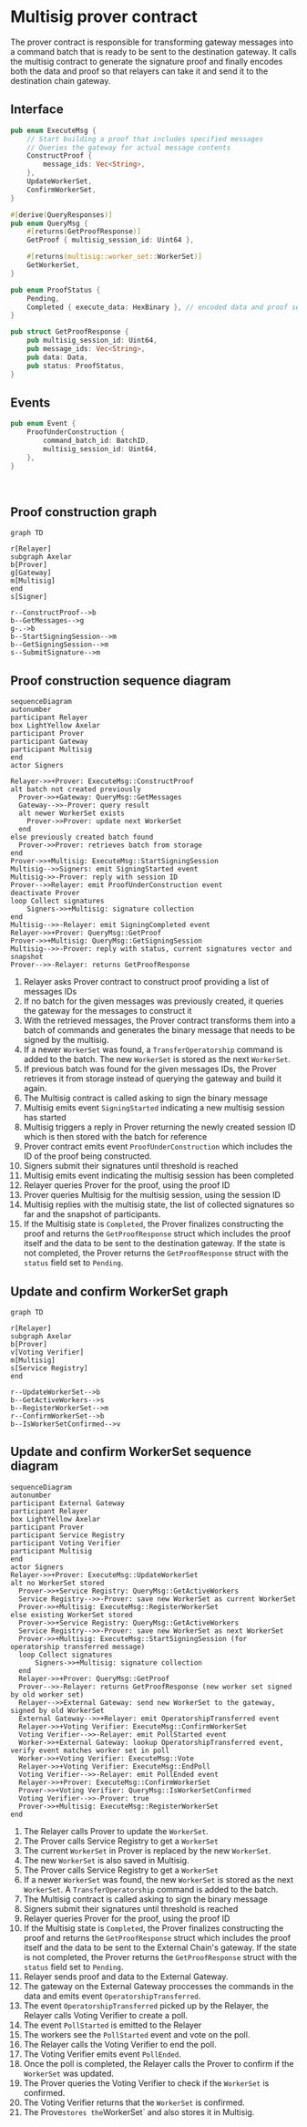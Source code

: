 # Multisig prover contract

The prover contract is responsible for transforming gateway messages into a command batch that is ready to be sent to the destination gateway. It calls the multisig contract to generate the signature proof and finally encodes both the data and proof so that relayers can take it and send it to the destination chain gateway.

## Interface

```Rust
pub enum ExecuteMsg {
    // Start building a proof that includes specified messages
    // Queries the gateway for actual message contents
    ConstructProof {
        message_ids: Vec<String>,
    },
    UpdateWorkerSet,
    ConfirmWorkerSet,
}

#[derive(QueryResponses)]
pub enum QueryMsg {
    #[returns(GetProofResponse)]
    GetProof { multisig_session_id: Uint64 },

    #[returns(multisig::worker_set::WorkerSet)]
    GetWorkerSet,
}

pub enum ProofStatus {
    Pending,
    Completed { execute_data: HexBinary }, // encoded data and proof sent to destination gateway
}

pub struct GetProofResponse {
    pub multisig_session_id: Uint64,
    pub message_ids: Vec<String>,
    pub data: Data,
    pub status: ProofStatus,
}
```

## Events

```Rust
pub enum Event {
    ProofUnderConstruction {
        command_batch_id: BatchID,
        multisig_session_id: Uint64,
    },
}
```
<br>

## Proof construction graph

```mermaid
graph TD

r[Relayer]
subgraph Axelar
b[Prover]
g[Gateway]
m[Multisig]
end
s[Signer]

r--ConstructProof-->b
b--GetMessages-->g
g-.->b
b--StartSigningSession-->m
b--GetSigningSession-->m
s--SubmitSignature-->m
```


## Proof construction sequence diagram

```mermaid
sequenceDiagram
autonumber
participant Relayer
box LightYellow Axelar
participant Prover
participant Gateway
participant Multisig
end
actor Signers

Relayer->>+Prover: ExecuteMsg::ConstructProof
alt batch not created previously
  Prover->>+Gateway: QueryMsg::GetMessages
  Gateway-->>-Prover: query result
  alt newer WorkerSet exists
    Prover->>Prover: update next WorkerSet
  end
else previously created batch found
  Prover->>Prover: retrieves batch from storage
end
Prover->>+Multisig: ExecuteMsg::StartSigningSession
Multisig-->>Signers: emit SigningStarted event
Multisig->>-Prover: reply with session ID
Prover-->>Relayer: emit ProofUnderConstruction event
deactivate Prover
loop Collect signatures
	Signers->>+Multisig: signature collection
end
Multisig-->>-Relayer: emit SigningCompleted event
Relayer->>+Prover: QueryMsg::GetProof
Prover->>+Multisig: QueryMsg::GetSigningSession
Multisig-->>-Prover: reply with status, current signatures vector and snapshot
Prover-->>-Relayer: returns GetProofResponse
```

1. Relayer asks Prover contract to construct proof providing a list of messages IDs
2. If no batch for the given messages was previously created, it queries the gateway for the messages to construct it
3. With the retrieved messages, the Prover contract transforms them into a batch of commands and generates the binary message that needs to be signed by the multisig.
4. If a newer `WorkerSet` was found, a `TransferOperatorship` command is added to the batch. The new `WorkerSet` is stored as the next `WorkerSet`.
5. If previous batch was found for the given messages IDs, the Prover retrieves it from storage instead of querying the gateway and build it again.
6. The Multisig contract is called asking to sign the binary message
7. Multisig emits event `SigningStarted` indicating a new multisig session has started
8. Multisig triggers a reply in Prover returning the newly created session ID which is then stored with the batch for reference
9. Prover contract emits event `ProofUnderConstruction` which includes the ID of the proof being constructed.
10. Signers submit their signatures until threshold is reached
11. Multisig emits event indicating the multisig session has been completed
12. Relayer queries Prover for the proof, using the proof ID
13. Prover queries Multisig for the multisig session, using the session ID
14. Multisig replies with the multisig state, the list of collected signatures so far and the snapshot of participants.
15. If the Multisig state is `Completed`, the Prover finalizes constructing the proof and returns the `GetProofResponse` struct which includes the proof itself and the data to be sent to the destination gateway. If the state is not completed, the Prover returns the `GetProofResponse` struct with the `status` field set to `Pending`.


## Update and confirm WorkerSet graph

```mermaid
graph TD

r[Relayer]
subgraph Axelar
b[Prover]
v[Voting Verifier]
m[Multisig]
s[Service Registry]
end

r--UpdateWorkerSet-->b
b--GetActiveWorkers-->s
b--RegisterWorkerSet-->m
r--ConfirmWorkerSet-->b
b--IsWorkerSetConfirmed-->v
```


## Update and confirm WorkerSet sequence diagram

```mermaid
sequenceDiagram
autonumber
participant External Gateway
participant Relayer
box LightYellow Axelar
participant Prover
participant Service Registry
participant Voting Verifier
participant Multisig
end
actor Signers
Relayer->>+Prover: ExecuteMsg::UpdateWorkerSet
alt no WorkerSet stored
  Prover->>+Service Registry: QueryMsg::GetActiveWorkers
  Service Registry-->>-Prover: save new WorkerSet as current WorkerSet
  Prover->>+Multisig: ExecuteMsg::RegisterWorkerSet
else existing WorkerSet stored
  Prover->>+Service Registry: QueryMsg::GetActiveWorkers
  Service Registry-->>-Prover: save new WorkerSet as next WorkerSet
  Prover->>+Multisig: ExecuteMsg::StartSigningSession (for operatorship transferred message)
  loop Collect signatures
	  Signers->>+Multisig: signature collection
  end
  Relayer->>+Prover: QueryMsg::GetProof
  Prover-->>-Relayer: returns GetProofResponse (new worker set signed by old worker set)
  Relayer-->>External Gateway: send new WorkerSet to the gateway, signed by old WorkerSet
  External Gateway-->>+Relayer: emit OperatorshipTransferred event
  Relayer->>+Voting Verifier: ExecuteMsg::ConfirmWorkerSet
  Voting Verifier-->>-Relayer: emit PollStarted event
  Worker->>+External Gateway: lookup OperatorshipTransferred event, verify event matches worker set in poll
  Worker->>+Voting Verifier: ExecuteMsg::Vote
  Relayer->>+Voting Verifier: ExecuteMsg::EndPoll
  Voting Verifier-->>-Relayer: emit PollEnded event
  Relayer->>+Prover: ExecuteMsg::ConfirmWorkerSet
  Prover->>+Voting Verifier: QueryMsg::IsWorkerSetConfirmed
  Voting Verifier-->>-Prover: true
  Prover->>+Multisig: ExecuteMsg::RegisterWorkerSet
end
```

1. The Relayer calls Prover to update the `WorkerSet`.
2. The Prover calls Service Registry to get a `WorkerSet`
3. The current `WorkerSet` in Prover is replaced by the new `WorkerSet`.
4. The new `WorkerSet` is also saved in Multisig.
5. The Prover calls Service Registry to get a `WorkerSet`
6. If a newer `WorkerSet` was found, the new `WorkerSet` is stored as the next `WorkerSet`. A `TransferOperatorship` command is added to the batch. 
7. The Multisig contract is called asking to sign the binary message
8. Signers submit their signatures until threshold is reached
9. Relayer queries Prover for the proof, using the proof ID
10. If the Multisig state is `Completed`, the Prover finalizes constructing the proof and returns the `GetProofResponse` struct which includes the proof itself and the data to be sent to the External Chain's gateway. If the state is not completed, the Prover returns the `GetProofResponse` struct with the `status` field set to `Pending`.
11. Relayer sends proof and data to the External Gateway.
12. The gateway on the External Gateway proccesses the commands in the data and emits event `OperatorshipTransferred`.
13. The event `OperatorshipTransferred` picked up by the Relayer, the Relayer calls Voting Verifier to create a poll. 
14. The event `PollStarted` is emitted to the Relayer
15. The workers see the `PollStarted` event and vote on the poll.
16. The Relayer calls the Voting Verifier to end the poll.
17. The Voting Verifier emits event `PollEnded`.
18. Once the poll is completed, the Relayer calls the Prover to confirm if the `WorkerSet` was updated.
19. The Prover queries the Voting Verifier to check if the `WorkerSet` is confirmed.
20. The Voting Verifier returns that the `WorkerSet` is confirmed.
21. The Prove` stores the `WorkerSet` and also stores it in Multisig.
